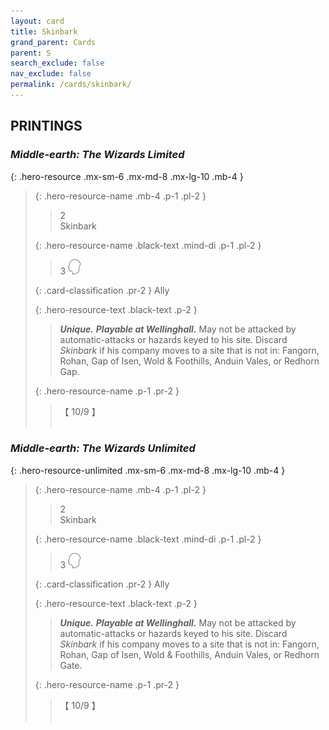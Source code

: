 ```yaml
---
layout: card
title: Skinbark
grand_parent: Cards
parent: S
search_exclude: false
nav_exclude: false
permalink: /cards/skinbark/
---
```


## PRINTINGS


### _Middle-earth: The Wizards Limited_

{: .hero-resource .mx-sm-6 .mx-md-8 .mx-lg-10 .mb-4 }
> {: .hero-resource-name .mb-4 .p-1 .pl-2 }
> > <div class="card-mp">2</div>
> > <div class="card-name">Skinbark</div>
>
> {: .hero-resource-name .black-text .mind-di .p-1 .pl-2 }
> > 3 ![](/assets/images/mind.svg)
>
> {: .card-classification .pr-2 }
> Ally
>
> {: .hero-resource-text .black-text .p-2 }
> > _**Unique.**_ _**Playable at Wellinghall.**_ May not be attacked by automatic-attacks or hazards keyed to his site. Discard _Skinbark_ if his company moves to a site that is not in: Fangorn, Rohan, Gap of Isen, Wold & Foothills, Anduin Vales, or Redhorn Gap. 
> 
> {: .hero-resource-name .p-1 .pr-2 }
> > <div class="card-shield">【 10/9 】</div>
> > <div class="card-corruption">&nbsp;</div>

### _Middle-earth: The Wizards Unlimited_

{: .hero-resource-unlimited .mx-sm-6 .mx-md-8 .mx-lg-10 .mb-4 }
> {: .hero-resource-name .mb-4 .p-1 .pl-2 }
> > <div class="card-mp">2</div>
> > <div class="card-name">Skinbark</div>
>
> {: .hero-resource-name .black-text .mind-di .p-1 .pl-2 }
> > 3 ![](/assets/images/mind.svg)
>
> {: .card-classification .pr-2 }
> Ally
>
> {: .hero-resource-text .black-text .p-2 }
> > _**Unique.**_ _**Playable at Wellinghall.**_ May not be attacked by automatic-attacks or hazards keyed to his site. Discard _Skinbark_ if his company moves to a site that is not in: Fangorn, Rohan, Gap of Isen, Wold & Foothills, Anduin Vales, or Redhorn Gate. 
> 
> {: .hero-resource-name .p-1 .pr-2 }
> > <div class="card-shield">【 10/9 】</div>
> > <div class="card-corruption">&nbsp;</div>
